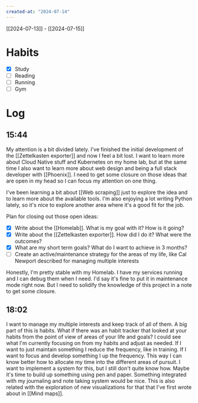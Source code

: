 ```yaml
---
created-at: "2024-07-14"
---
```


[[2024-07-13]] - [[2024-07-15]]

# Habits

- [x] Study
- [ ] Reading
- [ ] Running
- [ ] Gym

# Log

## 15:44

My attention is a bit divided lately. I've finished the initial development of the [[Zettelkasten exporter]] and now I feel a bit lost. I want to learn more about Cloud Native stuff and Kubernetes on my home lab, but at the same time I also want to learn more about web design and being a full stack developer with [[Phoenix]]. I need to get some closure on those ideas that are open in my head so I can focus my attention on one thing.

I've been learning a bit about [[Web scraping]] just to explore the idea and to learn more about the available tools. I'm also enjoying a lot writing Python lately, so it's nice to explore another area where it's a good fit for the job.

Plan for closing out those open ideas:

- [x] Write about the [[Homelab]]. What is my goal with it? How is it going?
- [x] Write about the [[Zettelkasten exporter]]. How did I do it? What were the outcomes?
- [x] What are my short term goals? What do I want to achieve in 3 months?
- [ ] Create an active/maintenance strategy for the areas of my life, like Cal Newport described for managing multiple interests

Honestly, I'm pretty stable with my Homelab. I have my services running and I can debug them when I need. I'd say it's fine to put it in maintenance mode right now. But I need to solidify the knowledge of this project in a note to get some closure.

## 18:02

I want to manage my multiple interests and keep track of all of them. A big part of this is habits. What if there was an habit tracker that looked at your habits from the point of view of areas of your life and goals? I could see what I'm currently focusing on from my habits and adjust as needed. If I want to just maintain something I reduce the frequency, like in training. If I want to focus and develop something I up the frequency. This way I can know better how to allocate my time into the different areas of pursuit. I want to implement a system for this, but I still don't quite know how. Maybe it's time to build up something using pen and paper. Something integrated with my journaling and note taking system would be nice. This is also related with the exploration of new visualizations for that that I've first wrote about in [[Mind maps]].
